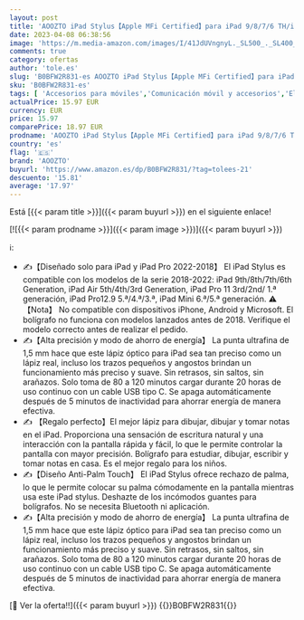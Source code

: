 ```yaml
---
layout: post
title: 'AOOZTO iPad Stylus【Apple MFi Certified】para iPad 9/8/7/6 TH/iPad Pro 11/12 9  3rd/4th /Air 3-4/Mini 5/6  com inclinação e rejeição de Palma e caneta ótica de adsorção magnética lápis'
date: 2023-04-08 06:38:56
image: 'https://m.media-amazon.com/images/I/41JdUVngnyL._SL500_._SL400_.jpg'
comments: true
category: ofertas
author: 'tole.es'
slug: 'B0BFW2R831-es AOOZTO iPad Stylus【Apple MFi Certified】para iPad 9/8/7/6...'
sku: 'B0BFW2R831-es'
tags: [ 'Accesorios para móviles','Comunicación móvil y accesorios','Electrónica','Punteros para móviles','aoozto','ipad','🇪🇸', ]
actualPrice: 15.97 EUR
currency: EUR
price: 15.97
comparePrice: 18.97 EUR
prodname: 'AOOZTO iPad Stylus【Apple MFi Certified】para iPad 9/8/7/6 TH/iPad Pro 11/12 9  3rd/4th /Air 3-4/Mini 5/6  com inclinação e rejeição de Palma e caneta ótica de adsorção magnética lápis'
country: 'es'
flag: '🇪🇸'
brand: 'AOOZTO'
buyurl: 'https://www.amazon.es/dp/B0BFW2R831/?tag=tolees-21'
descuento: '15.81'
average: '17.97'
---
```


Está [{{< param title >}}]({{< param buyurl >}}) en el siguiente enlace!

[![{{< param prodname >}}]({{< param image >}})]({{< param buyurl >}})

ℹ️:

- ✍️【Diseñado solo para iPad y iPad Pro 2022-2018】 El iPad Stylus es compatible con los modelos de la serie 2018-2022: iPad 9th/8th/7th/6th Generation, iPad Air 5th/4th/3rd Generation, iPad Pro 11 3rd/2nd/ 1.ª generación, iPad Pro12.9 5.ª/4.ª/3.ª, iPad Mini 6.ª/5.ª generación. ⚠️【Nota】 No compatible con dispositivos iPhone, Android y Microsoft. El bolígrafo no funciona con modelos lanzados antes de 2018. Verifique el modelo correcto antes de realizar el pedido.
- ✍️【Alta precisión y modo de ahorro de energía】 La punta ultrafina de 1,5 mm hace que este lápiz óptico para iPad sea tan preciso como un lápiz real, incluso los trazos pequeños y angostos brindan un funcionamiento más preciso y suave. Sin retrasos, sin saltos, sin arañazos. Solo toma de 80 a 120 minutos cargar durante 20 horas de uso continuo con un cable USB tipo C. Se apaga automáticamente después de 5 minutos de inactividad para ahorrar energía de manera efectiva.
- ✍️ 【Regalo perfecto】El mejor lápiz para dibujar, dibujar y tomar notas en el iPad. Proporciona una sensación de escritura natural y una interacción con la pantalla rápida y fácil, lo que le permite controlar la pantalla con mayor precisión. Bolígrafo para estudiar, dibujar, escribir y tomar notas en casa. Es el mejor regalo para los niños.
- ✍️【Diseño Anti-Palm Touch】 El iPad Stylus ofrece rechazo de palma, lo que le permite colocar su palma cómodamente en la pantalla mientras usa este iPad stylus. Deshazte de los incómodos guantes para bolígrafos. No se necesita Bluetooth ni aplicación.
- ✍️【Alta precisión y modo de ahorro de energía】 La punta ultrafina de 1,5 mm hace que este lápiz óptico para iPad sea tan preciso como un lápiz real, incluso los trazos pequeños y angostos brindan un funcionamiento más preciso y suave. Sin retrasos, sin saltos, sin arañazos. Solo toma de 80 a 120 minutos cargar durante 20 horas de uso continuo con un cable USB tipo C. Se apaga automáticamente después de 5 minutos de inactividad para ahorrar energía de manera efectiva.

[🛒 Ver la oferta!!]({{< param buyurl >}})
{{<world>}}B0BFW2R831{{</world>}}
